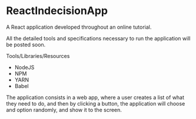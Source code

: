 # ReactIndecisionApp
A React application developed throughout an online tutorial.

All the detailed tools and specifications necessary to run the application will be posted soon.

Tools/Libraries/Resources

- NodeJS
- NPM
- YARN
- Babel

The application consists in a web app, where a user creates a list of what they need to do, and then by clicking a button, the application will choose and option randomly, and show it to the screen. 
